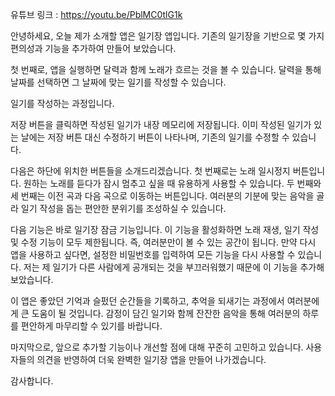 유튜브 링크 : https://youtu.be/PblMC0tlG1k

안녕하세요, 
오늘 제가 소개할 앱은 일기장 앱입니다. 기존의 일기장을 기반으로 몇 가지 편의성과 기능을 추가하여 만들어 보았습니다.

첫 번째로, 앱을 실행하면 달력과 함께 노래가 흐르는 것을 볼 수 있습니다. 
달력을 통해 날짜를 선택하면 그 날짜에 맞는 일기를 작성할 수 있습니다.

일기를 작성하는 과정입니다. 


저장 버튼을 클릭하면 작성된 일기가 내장 메모리에 저장됩니다. 
이미 작성된 일기가 있는 날에는 저장 버튼 대신 수정하기 버튼이 나타나며, 기존의 일기를 수정할 수 있습니다.

다음은   하단에 위치한 버튼들을 소개드리겠습니다. 첫 번째로는 노래 일시정지 버튼입니다. 원하는 노래를 듣다가 잠시 멈추고 싶을 때 유용하게 사용할 수 있습니다. 두 번째와 세 번째는 이전 곡과 다음 곡으로 이동하는 버튼입니다. 여러분의 기분에 맞는 음악을 골라 일기 작성을 돕는 편안한 분위기를 조성하실 수 있습니다.

다음 기능은 바로 일기장 잠금 기능입니다. 이 기능을 활성화하면 노래 재생, 일기 작성 및 수정 기능이 모두 제한됩니다. 즉, 여러분만이 볼 수 있는 공간이 됩니다. 만약 다시 앱을 사용하고 싶다면, 설정한 비밀번호를 입력하여 모든 기능을 다시 사용할 수 있습니다. 저는 제 일기가 다른 사람에게 공개되는 것을 부끄러워했기 때문에 이 기능을 추가해보았습니다.

이 앱은 좋았던 기억과 슬펐던 순간들을 기록하고, 추억을 되새기는 과정에서 여러분에게 큰 도움이 될 것입니다. 감정이 담긴 일기와 함께 잔잔한 음악을 통해 여러분의 하루를 편안하게 마무리할 수 있기를 바랍니다.

마지막으로, 앞으로 추가할 기능이나 개선할 점에 대해 꾸준히 고민하고 있습니다. 사용자들의 의견을 반영하여 더욱 완벽한 일기장 앱을 만들어 나가겠습니다.

감사합니다.
